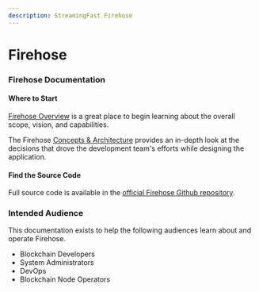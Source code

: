 ```yaml
---
description: StreamingFast Firehose
---
```


# Firehose

### Firehose Documentation

#### Where to Start

[Firehose Overview](intro/firehose-overview.md) is a great place to begin learning about the overall scope, vision, and capabilities.

The Firehose [Concepts & Architecture](broken-reference) provides an in-depth look at the decisions that drove the development team's efforts while designing the application.

#### Find the Source Code

Full source code is available in the [official Firehose Github repository](https://github.com/streamingfast/firehose).&#x20;

### Intended Audience

This documentation exists to help the following audiences learn about and operate Firehose.

* Blockchain Developers
* System Administrators
* DevOps
* Blockchain Node Operators
